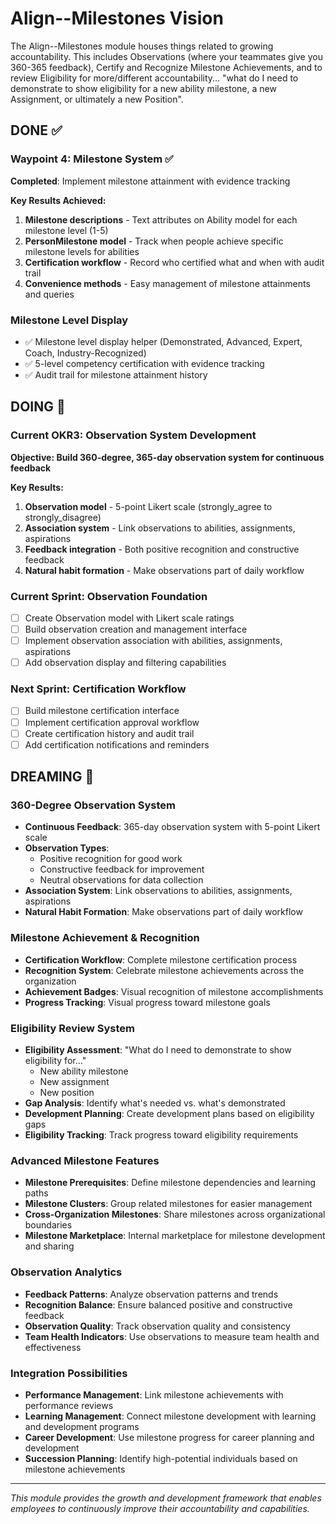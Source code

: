 # Align--Milestones Vision

The Align--Milestones module houses things related to growing accountability. This includes Observations (where your teammates give you 360-365 feedback), Certify and Recognize Milestone Achievements, and to review Eligibility for more/different accountability... "what do I need to demonstrate to show eligibility for a new ability milestone, a new Assignment, or ultimately a new Position".

## DONE ✅

### **Waypoint 4: Milestone System** ✅
**Completed**: Implement milestone attainment with evidence tracking

**Key Results Achieved:**
1. **Milestone descriptions** - Text attributes on Ability model for each milestone level (1-5)
2. **PersonMilestone model** - Track when people achieve specific milestone levels for abilities
3. **Certification workflow** - Record who certified what and when with audit trail
4. **Convenience methods** - Easy management of milestone attainments and queries

### **Milestone Level Display**
- ✅ Milestone level display helper (Demonstrated, Advanced, Expert, Coach, Industry-Recognized)
- ✅ 5-level competency certification with evidence tracking
- ✅ Audit trail for milestone attainment history

## DOING 🔄

### **Current OKR3: Observation System Development**
**Objective: Build 360-degree, 365-day observation system for continuous feedback**

**Key Results:**
1. **Observation model** - 5-point Likert scale (strongly_agree to strongly_disagree)
2. **Association system** - Link observations to abilities, assignments, aspirations
3. **Feedback integration** - Both positive recognition and constructive feedback
4. **Natural habit formation** - Make observations part of daily workflow

### **Current Sprint: Observation Foundation**
- [ ] Create Observation model with Likert scale ratings
- [ ] Build observation creation and management interface
- [ ] Implement observation association with abilities, assignments, aspirations
- [ ] Add observation display and filtering capabilities

### **Next Sprint: Certification Workflow**
- [ ] Build milestone certification interface
- [ ] Implement certification approval workflow
- [ ] Create certification history and audit trail
- [ ] Add certification notifications and reminders

## DREAMING 💭

### **360-Degree Observation System**
- **Continuous Feedback**: 365-day observation system with 5-point Likert scale
- **Observation Types**: 
  - Positive recognition for good work
  - Constructive feedback for improvement
  - Neutral observations for data collection
- **Association System**: Link observations to abilities, assignments, aspirations
- **Natural Habit Formation**: Make observations part of daily workflow

### **Milestone Achievement & Recognition**
- **Certification Workflow**: Complete milestone certification process
- **Recognition System**: Celebrate milestone achievements across the organization
- **Achievement Badges**: Visual recognition of milestone accomplishments
- **Progress Tracking**: Visual progress toward milestone goals

### **Eligibility Review System**
- **Eligibility Assessment**: "What do I need to demonstrate to show eligibility for..."
  - New ability milestone
  - New assignment
  - New position
- **Gap Analysis**: Identify what's needed vs. what's demonstrated
- **Development Planning**: Create development plans based on eligibility gaps
- **Eligibility Tracking**: Track progress toward eligibility requirements

### **Advanced Milestone Features**
- **Milestone Prerequisites**: Define milestone dependencies and learning paths
- **Milestone Clusters**: Group related milestones for easier management
- **Cross-Organization Milestones**: Share milestones across organizational boundaries
- **Milestone Marketplace**: Internal marketplace for milestone development and sharing

### **Observation Analytics**
- **Feedback Patterns**: Analyze observation patterns and trends
- **Recognition Balance**: Ensure balanced positive and constructive feedback
- **Observation Quality**: Track observation quality and consistency
- **Team Health Indicators**: Use observations to measure team health and effectiveness

### **Integration Possibilities**
- **Performance Management**: Link milestone achievements with performance reviews
- **Learning Management**: Connect milestone development with learning and development programs
- **Career Development**: Use milestone progress for career planning and development
- **Succession Planning**: Identify high-potential individuals based on milestone achievements

---

*This module provides the growth and development framework that enables employees to continuously improve their accountability and capabilities.*
